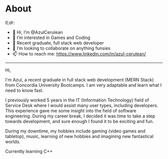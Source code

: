 # About


*tl;dr:*
- 👋 Hi, I’m @AzulCerulean
- 👀 I’m interested in Games and Coding
- 🌱 Recent graduate, full stack web developer
- 💞️ I’m looking to collaborate on anything funsies
- 📫 How to reach me: https://www.linkedin.com/in/azul-cerulean/

---

Hi,

  I'm Azul, a recent graduate in full stack web development (MERN Stack) from Concordia University 
Bootcamps. I am very adaptable and learn what I need to know fast.

  I previously worked 5 years in the IT (Information Technology) field of Service Desk where I would assist 
many user types, including developers. This experience gave me some insight into the field of software 
engineering.
  During my career break, I decided it was time to take a step towards development, and 
sure enough I found it to be exciting and fun.
  
  During my downtime, my hobbies include gaming (video games and tabletop), music, learning of new 
hobbies and imagining new fantastical worlds.

Currently learning C++

<!---
AzulCerulean/AzulCerulean is a ✨ special ✨ repository because its `README.md` (this file) appears on your GitHub profile.
You can click the Preview link to take a look at your changes.
--->
